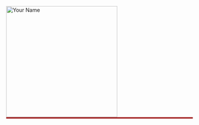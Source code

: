 <img src="assets/kayak-excursion-1.jpg" alt="Your Name" height="300">
<div class="intro" style="border: solid 2px brown">
<link rel="icon" href="assets/kayak-logo.jpg" type="image/x-icon">



<!--FRG ROLES and RESPONSIBILITIES-->
<!--FRG Leader’s Responsibilities to Unit Leadership
The FRG leader has a supportive role to command. The company leadership will be relying
on the FRG leader to fulfill the following roles and responsibilities:
• Support commander’s Family readiness goals
• Provide overall leadership of the FRG (which includes planning, managing, and
supervising FRG activities)
• Establish effective communication systems with Families (which includes getting contact
information for immediate and extended Family members and making sure phone tree is
up-to-date)
• Ensure Families get timely accurate information from command
• Recruit the volunteers needed to conduct required FRG activities as well as those
activities requested by command
• Ensure Families are referred to appropriate military and community agencies for needed
assistance
• Identify important FRG and Family issues for the command
• Assist the command in maintaining contact information for Families, especially Family
members that leave the area during deployment
• Ensure regular communication is maintained with geographically separated Families.-->
<!--Key Caller-->
 <!--KEY CALLERS Establishing and
maintaining a current telephone
tree is essential to providing
timely and accurate information
to Families. Reasons for using the
telephone tree range anywhere
from planning social functions,
passing on information about
meetings, deployment training,
homecomings, or emergency
information. To support this
activity it is also essential to have a
roster of volunteers who will serve
as key callers. When taking on the
FRG leader role, it is important to
find out and monitor the status
of the telephone tree operations
and issues of concern or problems
experienced and then take the
appropriate actions necessary.-->      


